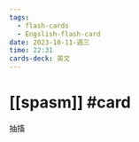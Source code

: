 ```yaml
---
tags:
  - flash-cards
  - Engslish-flash-card
date: 2023-10-11-週三
time: 22:31
cards-deck: 英文
---
```


# [[spasm]] #card 
抽搐